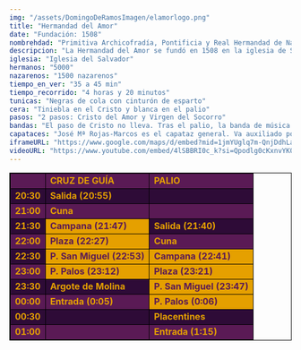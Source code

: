 ```yaml
---
img: "/assets/DomingoDeRamosImagen/elamorlogo.png"
title: "Hermandad del Amor"
date: "Fundación: 1508"
nombrehdad: "Primitiva Archicofradía, Pontificia y Real Hermandad de Nazarenos de la Sagrada Entrada en Jerusalén, Santísimo Cristo del Amor, Nuestra Señora del Socorro y Santiago Apóstol"
descripcion: "La Hermandad del Amor se fundó en 1508 en la iglesia de Santiago con la finalidad de atender a los presos. Contó con diversas sedes canónicas, como los casos de Los Terceros, San Miguel, capilla del Dulce Nombre, San Pedro y Santa Catalina. En 1922 se trasladó al Salvador. No precede al primer tramo del cortejo la cruz de guía, porque sale antecediendo al cortejo de nazarenos de la Borriquita.Se destaca que los nazarenos del Amor son los únicos que visten túnicas negras en la primera jornada de la Semana Santa."
iglesia: "Iglesia del Salvador"
hermanos: "5000"
nazarenos: "1500 nazarenos"
tiempo_en_ver: "35 a 45 min"
tiempo_recorrido: "4 horas y 20 minutos"
tunicas: "Negras de cola con cinturón de esparto"
cera: "Tiniebla en el Cristo y blanca en el palio"
pasos: "2 pasos: Cristo del Amor y Virgen del Socorro"
bandas: "El paso de Cristo no lleva. Tras el palio, la banda de música de Nuestra Señora de la Victoria (las Cigarreras)"
capataces: "José Mª Rojas-Marcos es el capataz general. Va auxiliado por Íñigo León, Rufino Madrigal y Arturo Candau"
iframeURL: "https://www.google.com/maps/d/embed?mid=1jmYUglq7m-QnjDdhLal7noa5aFvxNbtj&ehbc=2E312F"
videoURL: "https://www.youtube.com/embed/4lSBBRI0c_k?si=Qpodlg0cKxnvYK0o"
---
```


<table class="recorrido" style="width: 100%; border-collapse: collapse; text-align: left; border: 1px solid black;">
  <tbody>
    <tr style="background-color: #5a1a55; color: #e5a000; font-weight: bold;">
      <td style="border: 1px solid black; text-align: center;"></td>
      <td style="border: 1px solid black;">CRUZ DE GUÍA</td>
      <td style="border: 1px solid black;">PALIO</td>
    </tr>
    <tr style="background-color: #2e0b37; color: #e5a000; font-weight: bold;">
      <td style="border: 1px solid black; text-align: center;">20:30</td>
      <td style="border: 1px solid black;">Salida (20:55)</td>
      <td style="border: 1px solid black;"></td>
    </tr>
    <tr style="background-color: #5a1a55; color: #e5a000; font-weight: bold;">
      <td style="border: 1px solid black; text-align: center;">21:00</td>
      <td style="border: 1px solid black;">Cuna</td>
      <td style="border: 1px solid black;"></td>
    </tr>
    <tr style="background-color: #2e0b37; color: #e5a000; font-weight: bold;">
      <td style="border: 1px solid black; text-align: center;">21:30</td>
      <td style="border: 1px solid black; background-color: #e5a000; color: #5a1a55;">Campana (21:47)</td>
      <td style="border: 1px solid black;">Salida (21:40)</td>
    </tr>
    <tr style="background-color: #5a1a55; color: #e5a000; font-weight: bold;">
      <td style="border: 1px solid black; text-align: center;">22:00</td>
      <td style="border: 1px solid black; background-color: #e5a000; color: #5a1a55;">Plaza (22:27)</td>
      <td style="border: 1px solid black;">Cuna</td>
    </tr>
    <tr style="background-color: #2e0b37; color: #e5a000; font-weight: bold;">
      <td style="border: 1px solid black; text-align: center;">22:30</td>
      <td style="border: 1px solid black; background-color: #e5a000; color: #5a1a55;">P. San Miguel (22:53)</td>
      <td style="border: 1px solid black; background-color: #e5a000; color: #5a1a55;">Campana (22:41)</td>
    </tr>
    <tr style="background-color: #5a1a55; color: #e5a000; font-weight: bold;">
      <td style="border: 1px solid black; text-align: center;">23:00</td>
      <td style="border: 1px solid black; background-color: #e5a000; color: #5a1a55;">P. Palos (23:12)</td>
      <td style="border: 1px solid black; background-color: #e5a000; color: #5a1a55;">Plaza (23:21)</td>
    </tr>
    <tr style="background-color: #2e0b37; color: #e5a000; font-weight: bold;">
      <td style="border: 1px solid black; text-align: center;">23:30</td>
      <td style="border: 1px solid black;">Argote de Molina</td>
      <td style="border: 1px solid black; background-color: #e5a000; color: #5a1a55;">P. San Miguel (23:47)</td>
    </tr>
    <tr style="background-color: #5a1a55; color: #e5a000; font-weight: bold;">
      <td style="border: 1px solid black; text-align: center;">00:00</td>
      <td style="border: 1px solid black;">Entrada (0:05)</td>
      <td style="border: 1px solid black; background-color: #e5a000; color: #5a1a55;">P. Palos (0:06)</td>
    </tr>
    <tr style="background-color: #2e0b37; color: #e5a000; font-weight: bold;">
      <td style="border: 1px solid black; text-align: center;">00:30</td>
      <td style="border: 1px solid black;"></td>
      <td style="border: 1px solid black;">Placentines</td>
    </tr>
    <tr style="background-color: #5a1a55; color: #e5a000; font-weight: bold;">
      <td style="border: 1px solid black; text-align: center;">01:00</td>
      <td style="border: 1px solid black;"></td>
      <td style="border: 1px solid black;">Entrada (1:15)</td>
    </tr>
  </tbody>
</table>